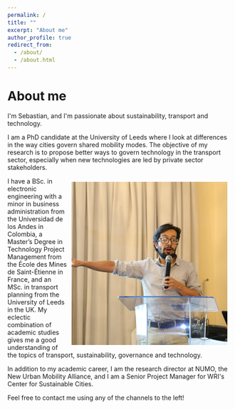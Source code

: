 ```yaml
---
permalink: /
title: ""
excerpt: "About me"
author_profile: true
redirect_from: 
  - /about/
  - /about.html
---
```

About me
======
I'm Sebastian, and I'm passionate about sustainability, transport and technology.

I am a PhD candidate at the University of Leeds where I look at differences in the way cities govern shared mobility modes. The objective of my research is to propose better ways to govern technology in the transport sector, especially when new technologies are led by private sector stakeholders.

<img align="right" width="350" style="padding: 10px; float: right;" src="images/profile.png">

I have a BSc. in electronic engineering with a minor in business administration from the Universidad de los Andes in Colombia, a Master’s Degree in Technology Project Management from the École des Mines de Saint-Étienne in France, and an MSc. in transport planning from the University of Leeds in the UK. My eclectic combination of academic studies gives me a good understanding of the topics of transport, sustainability, governance and technology.

In addition to my academic career, I am the research director at NUMO, the New Urban Mobility Alliance, and I am a Senior Project Manager for WRI's Center for Sustainable Cities.

Feel free to contact me using any of the channels to the left! 
